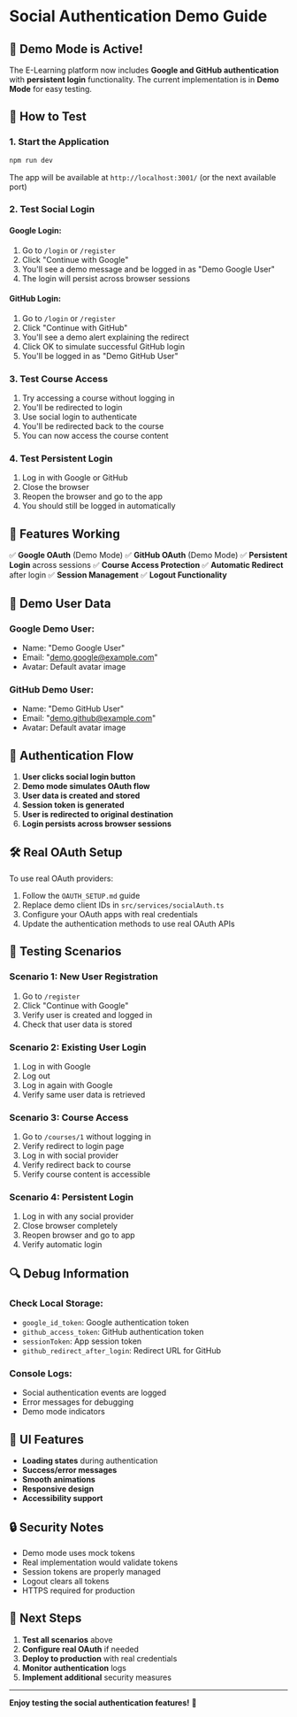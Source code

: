 # Social Authentication Demo Guide

## 🎉 **Demo Mode is Active!**

The E-Learning platform now includes **Google and GitHub authentication** with **persistent login** functionality. The current implementation is in **Demo Mode** for easy testing.

## 🚀 **How to Test**

### **1. Start the Application**
```bash
npm run dev
```
The app will be available at `http://localhost:3001/` (or the next available port)

### **2. Test Social Login**

#### **Google Login:**
1. Go to `/login` or `/register`
2. Click "Continue with Google"
3. You'll see a demo message and be logged in as "Demo Google User"
4. The login will persist across browser sessions

#### **GitHub Login:**
1. Go to `/login` or `/register`
2. Click "Continue with GitHub"
3. You'll see a demo alert explaining the redirect
4. Click OK to simulate successful GitHub login
5. You'll be logged in as "Demo GitHub User"

### **3. Test Course Access**
1. Try accessing a course without logging in
2. You'll be redirected to login
3. Use social login to authenticate
4. You'll be redirected back to the course
5. You can now access the course content

### **4. Test Persistent Login**
1. Log in with Google or GitHub
2. Close the browser
3. Reopen the browser and go to the app
4. You should still be logged in automatically

## 🔧 **Features Working**

✅ **Google OAuth** (Demo Mode)
✅ **GitHub OAuth** (Demo Mode)
✅ **Persistent Login** across sessions
✅ **Course Access Protection**
✅ **Automatic Redirect** after login
✅ **Session Management**
✅ **Logout Functionality**

## 🎯 **Demo User Data**

### **Google Demo User:**
- Name: "Demo Google User"
- Email: "demo.google@example.com"
- Avatar: Default avatar image

### **GitHub Demo User:**
- Name: "Demo GitHub User"
- Email: "demo.github@example.com"
- Avatar: Default avatar image

## 🔄 **Authentication Flow**

1. **User clicks social login button**
2. **Demo mode simulates OAuth flow**
3. **User data is created and stored**
4. **Session token is generated**
5. **User is redirected to original destination**
6. **Login persists across browser sessions**

## 🛠️ **Real OAuth Setup**

To use real OAuth providers:

1. Follow the `OAUTH_SETUP.md` guide
2. Replace demo client IDs in `src/services/socialAuth.ts`
3. Configure your OAuth apps with real credentials
4. Update the authentication methods to use real OAuth APIs

## 🧪 **Testing Scenarios**

### **Scenario 1: New User Registration**
1. Go to `/register`
2. Click "Continue with Google"
3. Verify user is created and logged in
4. Check that user data is stored

### **Scenario 2: Existing User Login**
1. Log in with Google
2. Log out
3. Log in again with Google
4. Verify same user data is retrieved

### **Scenario 3: Course Access**
1. Go to `/courses/1` without logging in
2. Verify redirect to login page
3. Log in with social provider
4. Verify redirect back to course
5. Verify course content is accessible

### **Scenario 4: Persistent Login**
1. Log in with any social provider
2. Close browser completely
3. Reopen browser and go to app
4. Verify automatic login

## 🔍 **Debug Information**

### **Check Local Storage:**
- `google_id_token`: Google authentication token
- `github_access_token`: GitHub authentication token
- `sessionToken`: App session token
- `github_redirect_after_login`: Redirect URL for GitHub

### **Console Logs:**
- Social authentication events are logged
- Error messages for debugging
- Demo mode indicators

## 🎨 **UI Features**

- **Loading states** during authentication
- **Success/error messages**
- **Smooth animations**
- **Responsive design**
- **Accessibility support**

## 🔒 **Security Notes**

- Demo mode uses mock tokens
- Real implementation would validate tokens
- Session tokens are properly managed
- Logout clears all tokens
- HTTPS required for production

## 🚀 **Next Steps**

1. **Test all scenarios** above
2. **Configure real OAuth** if needed
3. **Deploy to production** with real credentials
4. **Monitor authentication** logs
5. **Implement additional** security measures

---

**Enjoy testing the social authentication features!** 🎉 